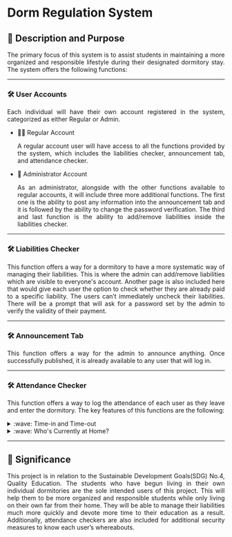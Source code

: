 # Dorm Regulation System

## :mega: Description and Purpose

<p align = "justify"> The primary focus of this system is to assist students in maintaining a more organized and responsible lifestyle during their designated dormitory stay. The system offers the following functions: </p>

***

### :hammer_and_wrench: User Accounts

<p align = "justify"> Each individual will have their own account registered in the system, categorized as either Regular or Admin. </p>

- :student: Regular Account
    <p align = "justify"> A regular account user will have access to all the functions provided by the system, which includes the liabilities checker, announcement tab, and attendance checker. </p> 

- :ticket: Administrator Account 
    <p align = "justify"> As an administrator, alongside with the other functions available to regular accounts, it will include three more additional functions. The first one is the ability to post any information into the announcement tab and it is followed by the ability to change the password verification. The third and last function is the ability to add/remove liabilities inside the liabilities checker. </p> 

***

### :hammer_and_wrench: Liabilities Checker

<p align = "justify"> This function offers a way for a dormitory to have a more systematic way of managing their liabilities. This is where the admin can add/remove liabilities which are visible to everyone's account. Another page is also included here that would give each user  the option to check whether they are already paid to a specific liability. The users can’t  immediately uncheck their liabilities. There will be a prompt that will ask for a password set by the admin to verify the validity of their payment. </p>

***

### :hammer_and_wrench: Announcement Tab

<p align = "justify"> This function offers a way for the admin to announce anything. Once successfully published, it is already available to any user that will log in. </p>

***

### :hammer_and_wrench: Attendance Checker

<p align = "justify"> This function offers a way to log the attendance of each user as they leave and enter the dormitory. The key features of this functions are the following: </p>

<details>
  <summary> :wave: Time-in and Time-out </summary>
  
  <p align = "justify"> Each user will be able to record the time that they leave the dorm's grounds and the time that they enter the grounds when they return. As they are going to time-out, a checklist of possible reasons of why they are going to leave are going to prompt and it will be saved along with the time-out record. All time-in and time-out records are going to be sent to the database. </p> 

</details>

<details>
  <summary> :wave: Who's Currently at Home? </summary>
  
  <p align = "justify"> In correlation to the mentioned feature above, this feature allows all the users to see the list of individuals who are currently at home. Users who are currently at home will appear as active while those who are currently outside will appear as inactive. </p>
  
</details>

***

## :mag_right: Significance

<p align = "justify"> This project is in relation to the Sustainable Development Goals(SDG) No.4, Quality Education. The students who have begun living in their own individual dormitories are the sole intended users of this project. This will help them to be more organized and responsible students while only living on their own far from their home. They will be able to manage their liabilities much more quickly and devote more time to their education as a result. Additionally,  attendance checkers are also included for additional security measures to know each user’s whereabouts. </p>


